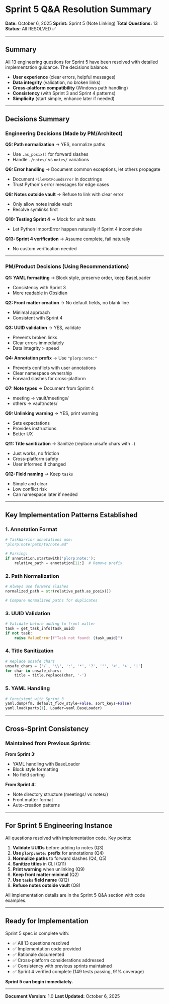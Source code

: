 # Sprint 5 Q&A Resolution Summary

**Date:** October 6, 2025
**Sprint:** Sprint 5 (Note Linking)
**Total Questions:** 13
**Status:** All RESOLVED ✅

---

## Summary

All 13 engineering questions for Sprint 5 have been resolved with detailed implementation guidance. The decisions balance:
- **User experience** (clear errors, helpful messages)
- **Data integrity** (validation, no broken links)
- **Cross-platform compatibility** (Windows path handling)
- **Consistency** (with Sprint 3 and Sprint 4 patterns)
- **Simplicity** (start simple, enhance later if needed)

---

## Decisions Summary

### Engineering Decisions (Made by PM/Architect)

**Q5: Path normalization** → YES, normalize paths
- Use `.as_posix()` for forward slashes
- Handle `./notes/` vs `notes/` variations

**Q6: Error handling** → Document common exceptions, let others propagate
- Document `FileNotFoundError` in docstrings
- Trust Python's error messages for edge cases

**Q8: Notes outside vault** → Refuse to link with clear error
- Only allow notes inside vault
- Resolve symlinks first

**Q10: Testing Sprint 4** → Mock for unit tests
- Let Python ImportError happen naturally if Sprint 4 incomplete

**Q13: Sprint 4 verification** → Assume complete, fail naturally
- No custom verification needed

---

### PM/Product Decisions (Using Recommendations)

**Q1: YAML formatting** → Block style, preserve order, keep BaseLoader
- Consistency with Sprint 3
- More readable in Obsidian

**Q2: Front matter creation** → No default fields, no blank line
- Minimal approach
- Consistent with Sprint 4

**Q3: UUID validation** → YES, validate
- Prevents broken links
- Clear errors immediately
- Data integrity > speed

**Q4: Annotation prefix** → Use `"plorp:note:"`
- Prevents conflicts with user annotations
- Clear namespace ownership
- Forward slashes for cross-platform

**Q7: Note types** → Document from Sprint 4
- meeting → vault/meetings/
- others → vault/notes/

**Q9: Unlinking warning** → YES, print warning
- Sets expectations
- Provides instructions
- Better UX

**Q11: Title sanitization** → Sanitize (replace unsafe chars with `-`)
- Just works, no friction
- Cross-platform safety
- User informed if changed

**Q12: Field naming** → Keep `tasks`
- Simple and clear
- Low conflict risk
- Can namespace later if needed

---

## Key Implementation Patterns Established

### 1. Annotation Format
```python
# TaskWarrior annotations use:
"plorp:note:path/to/note.md"

# Parsing:
if annotation.startswith('plorp:note:'):
    relative_path = annotation[11:]  # Remove prefix
```

### 2. Path Normalization
```python
# Always use forward slashes
normalized_path = str(relative_path.as_posix())

# Compare normalized paths for duplicates
```

### 3. UUID Validation
```python
# Validate before adding to front matter
task = get_task_info(task_uuid)
if not task:
    raise ValueError(f"Task not found: {task_uuid}")
```

### 4. Title Sanitization
```python
# Replace unsafe chars
unsafe_chars = ['/', '\\', ':', '*', '?', '"', '<', '>', '|']
for char in unsafe_chars:
    title = title.replace(char, '-')
```

### 5. YAML Handling
```python
# Consistent with Sprint 3
yaml.dump(fm, default_flow_style=False, sort_keys=False)
yaml.load(parts[1], Loader=yaml.BaseLoader)
```

---

## Cross-Sprint Consistency

### Maintained from Previous Sprints:

**From Sprint 3:**
- YAML handling with BaseLoader
- Block style formatting
- No field sorting

**From Sprint 4:**
- Note directory structure (meetings/ vs notes/)
- Front matter format
- Auto-creation patterns

---

## For Sprint 5 Engineering Instance

All questions resolved with implementation code. Key points:

1. **Validate UUIDs** before adding to notes (Q3)
2. **Use `plorp:note:` prefix** for annotations (Q4)
3. **Normalize paths** to forward slashes (Q4, Q5)
4. **Sanitize titles** in CLI (Q11)
5. **Print warning** when unlinking (Q9)
6. **Keep front matter minimal** (Q2)
7. **Use `tasks` field name** (Q12)
8. **Refuse notes outside vault** (Q8)

All implementation details are in the Sprint 5 Q&A section with code examples.

---

## Ready for Implementation

Sprint 5 spec is complete with:
- ✅ All 13 questions resolved
- ✅ Implementation code provided
- ✅ Rationale documented
- ✅ Cross-platform considerations addressed
- ✅ Consistency with previous sprints maintained
- ✅ Sprint 4 verified complete (149 tests passing, 91% coverage)

**Sprint 5 can begin immediately.**

---

**Document Version:** 1.0
**Last Updated:** October 6, 2025
